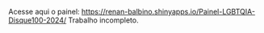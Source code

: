 Acesse aqui o painel: https://renan-balbino.shinyapps.io/Painel-LGBTQIA-Disque100-2024/
Trabalho incompleto.
